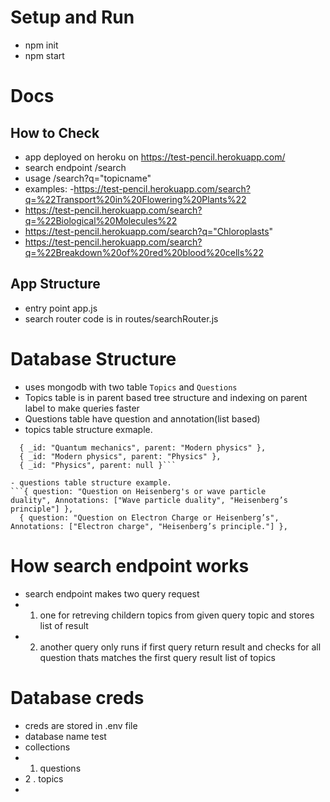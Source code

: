 # Setup  and Run
- npm init
- npm start


# Docs
## How to Check 
- app deployed on heroku on https://test-pencil.herokuapp.com/
- search endpoint /search
- usage /search?q="topicname"
- examples: 
-https://test-pencil.herokuapp.com/search?q=%22Transport%20in%20Flowering%20Plants%22
- https://test-pencil.herokuapp.com/search?q=%22Biological%20Molecules%22
- https://test-pencil.herokuapp.com/search?q="Chloroplasts"
- https://test-pencil.herokuapp.com/search?q=%22Breakdown%20of%20red%20blood%20cells%22


## App  Structure
- entry point app.js
- search router code is in routes/searchRouter.js

# Database Structure
- uses mongodb with two table `Topics` and `Questions`
- Topics table is in parent based tree structure and indexing on parent label to make queries faster 
- Questions table have question and annotation(list based)
- topics table structure exmaple.  
 ```
   { _id: "Quantum mechanics", parent: "Modern physics" },
   { _id: "Modern physics", parent: "Physics" },
   { _id: "Physics", parent: null }```

- questions table structure example.
```{ question: "Question on Heisenberg's or wave particle       duality", Annotations: ["Wave particle duality", "Heisenberg’s principle"] },
   { question: "Question on Electron Charge or Heisenberg’s", Annotations: ["Electron charge", "Heisenberg’s principle."] },
   ```


# How search endpoint works 
- search endpoint makes two query request 
- 1. one for retreving childern topics from given query topic and stores list of result
- 2. another query only runs if first query return result and checks for all question thats matches the first query result list of topics



# Database creds
- creds are stored in .env file 
- database name test
- collections 
- 1. questions
- 2 . topics
- 
